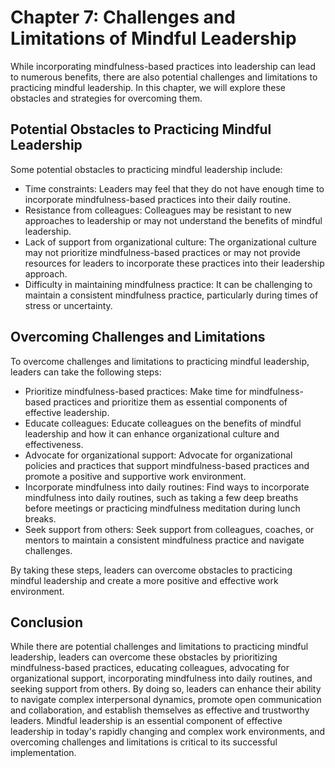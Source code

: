 Chapter 7: Challenges and Limitations of Mindful Leadership
===========================================================

While incorporating mindfulness-based practices into leadership can lead to numerous benefits, there are also potential challenges and limitations to practicing mindful leadership. In this chapter, we will explore these obstacles and strategies for overcoming them.

Potential Obstacles to Practicing Mindful Leadership
----------------------------------------------------

Some potential obstacles to practicing mindful leadership include:

* Time constraints: Leaders may feel that they do not have enough time to incorporate mindfulness-based practices into their daily routine.
* Resistance from colleagues: Colleagues may be resistant to new approaches to leadership or may not understand the benefits of mindful leadership.
* Lack of support from organizational culture: The organizational culture may not prioritize mindfulness-based practices or may not provide resources for leaders to incorporate these practices into their leadership approach.
* Difficulty in maintaining mindfulness practice: It can be challenging to maintain a consistent mindfulness practice, particularly during times of stress or uncertainty.

Overcoming Challenges and Limitations
-------------------------------------

To overcome challenges and limitations to practicing mindful leadership, leaders can take the following steps:

* Prioritize mindfulness-based practices: Make time for mindfulness-based practices and prioritize them as essential components of effective leadership.
* Educate colleagues: Educate colleagues on the benefits of mindful leadership and how it can enhance organizational culture and effectiveness.
* Advocate for organizational support: Advocate for organizational policies and practices that support mindfulness-based practices and promote a positive and supportive work environment.
* Incorporate mindfulness into daily routines: Find ways to incorporate mindfulness into daily routines, such as taking a few deep breaths before meetings or practicing mindfulness meditation during lunch breaks.
* Seek support from others: Seek support from colleagues, coaches, or mentors to maintain a consistent mindfulness practice and navigate challenges.

By taking these steps, leaders can overcome obstacles to practicing mindful leadership and create a more positive and effective work environment.

Conclusion
----------

While there are potential challenges and limitations to practicing mindful leadership, leaders can overcome these obstacles by prioritizing mindfulness-based practices, educating colleagues, advocating for organizational support, incorporating mindfulness into daily routines, and seeking support from others. By doing so, leaders can enhance their ability to navigate complex interpersonal dynamics, promote open communication and collaboration, and establish themselves as effective and trustworthy leaders. Mindful leadership is an essential component of effective leadership in today's rapidly changing and complex work environments, and overcoming challenges and limitations is critical to its successful implementation.
